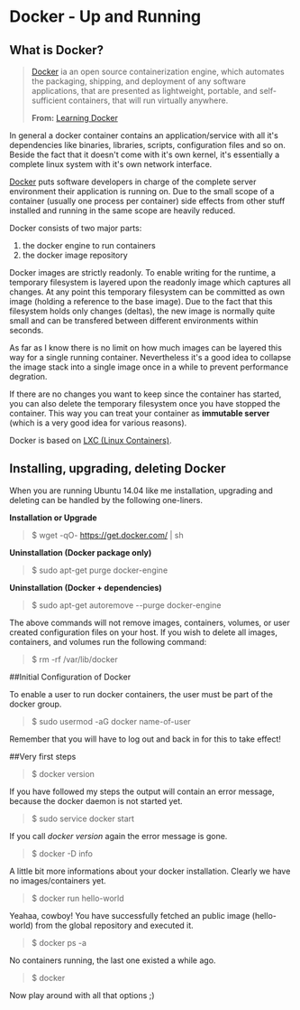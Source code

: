 # Docker - Up and Running

## What is Docker?

> [Docker](www.docker.com) ia an open source containerization engine, which automates the packaging, shipping, and deployment of any software applications, that are presented as lightweight, portable, and self-sufficient containers, that will run virtually anywhere.
>
> **From:** [Learning Docker](http://www.amazon.com/Learning-Docker-Pethuru-Raj/dp/1784397938/)

In general a docker container contains an application/service with all it's dependencies like binaries, libraries, scripts, configuration files and so on. Beside the fact that it doesn't come with it's own kernel, it's essentially a complete linux system with it's own network interface.

[Docker](www.docker.com) puts software developers in charge of the complete server environment their application is running on. Due to the small scope of a container (usually one process per container) side effects from other stuff installed and running in the same scope are heavily reduced.

Docker consists of two major parts:

1. the docker engine to run containers
2. the docker image repository

Docker images are strictly readonly. To enable writing for the runtime, a temporary filesystem is layered upon the readonly image which captures all changes. At any point this temporary filesystem can be committed as own image (holding a reference to the base image). Due to the fact that this filesystem holds only changes (deltas), the new image is normally quite small and can be transfered between different environments within seconds.

As far as I know there is no limit on how much images can be layered this way for a single running container. Nevertheless it's a good idea to collapse the image stack into a single image once in a while to prevent performance degration. 

If there are no changes you want to keep since the container has started, you can also delete the temporary filesystem once you have stopped the container. This way you can treat your container as **immutable server** (which is a very good idea for various reasons).

Docker is based on [LXC (Linux Containers)](https://en.wikipedia.org/wiki/LXC).

## Installing, upgrading, deleting Docker

When you are running Ubuntu 14.04 like me installation, upgrading and deleting can be handled by the following one-liners.

**Installation or Upgrade**

> $ wget -qO- https://get.docker.com/ | sh

**Uninstallation (Docker package only)**

> $ sudo apt-get purge docker-engine

**Uninstallation (Docker + dependencies)**

> $ sudo apt-get autoremove --purge docker-engine

The above commands will not remove images, containers, volumes, or user created configuration files on your host. If you wish to delete all images, containers, and volumes run the following command:

> $ rm -rf /var/lib/docker

##Initial Configuration of Docker

To enable a user to run docker containers, the user must be part of the docker group. 

> $ sudo usermod -aG docker name-of-user

Remember that you will have to log out and back in for this to take effect!

##Very first steps

> $ docker version

If you have followed my steps the output will contain an error message, because the docker daemon is not started yet.

> $ sudo service docker start

If you call *docker version* again the error message is gone.

> $ docker -D info

A little bit more informations about your docker installation. Clearly we have no images/containers yet.

> $ docker run hello-world

Yeahaa, cowboy! You have successfully fetched an public image (hello-world) from the global repository and executed it.

> $ docker ps -a

No containers running, the last one existed a while ago.

> $ docker

Now play around with all that options ;)

